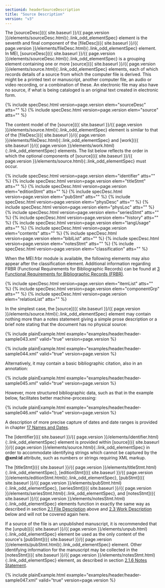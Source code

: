 ```yaml
---
sectionid: headerSourceDescription
title: "Source Description"
version: "v3"
---
```




The [sourceDesc]({{ site.baseurl }}/{{ page.version }}/elements/sourceDesc.html){:.link_odd_elementSpec} element is the seventh and final component of the [fileDesc]({{ site.baseurl }}/{{ page.version }}/elements/fileDesc.html){:.link_odd_elementSpec} element. In MEI, [sourceDesc]({{ site.baseurl }}/{{ page.version }}/elements/sourceDesc.html){:.link_odd_elementSpec} is a grouping
element containing one or more [source]({{ site.baseurl }}/{{ page.version }}/elements/source.html){:.link_odd_elementSpec} elements, each of which records
details of a source from which the computer file is derived. This might be a printed
text or
manuscript, another computer file, an audio or video recording, or a combination of
these.
An electronic file may also have no source, if what is being cataloged is an original
text
created in electronic form.



{% include specDesc.html version=page.version elem="sourceDesc" atts="" %}
{% include specDesc.html version=page.version elem="source" atts="" %}



The content model of the [source]({{ site.baseurl }}/{{ page.version }}/elements/source.html){:.link_odd_elementSpec} element is similar to that of the [fileDesc]({{ site.baseurl }}/{{ page.version }}/elements/fileDesc.html){:.link_odd_elementSpec} and [work]({{ site.baseurl }}/{{ page.version }}/elements/work.html){:.link_odd_elementSpec} elements. The list below
reflects the order in which the optional components of [source]({{ site.baseurl }}/{{ page.version }}/elements/source.html){:.link_odd_elementSpec} must
occur.



{% include specDesc.html version=page.version elem="identifier" atts="" %}
{% include specDesc.html version=page.version elem="titleStmt" atts="" %}
{% include specDesc.html version=page.version elem="editionStmt" atts="" %}
{% include specDesc.html version=page.version elem="pubStmt" atts="" %}
{% include specDesc.html version=page.version elem="physDesc" atts="" %}
{% include specDesc.html version=page.version elem="physLoc" atts="" %}
{% include specDesc.html version=page.version elem="seriesStmt" atts="" %}
{% include specDesc.html version=page.version elem="history" atts="" %}
{% include specDesc.html version=page.version elem="langUsage" atts="" %}
{% include specDesc.html version=page.version elem="contents" atts="" %}
{% include specDesc.html version=page.version elem="biblList" atts="" %}
{% include specDesc.html version=page.version elem="notesStmt" atts="" %}
{% include specDesc.html version=page.version elem="classification" atts="" %}



When the MEI.frbr module is available, the following elements may also appear after
the
classification element. Additional information regarding FRBR (Functional Requirements
for
Bibliographic Records) can be found at <a class="link_ptr" title="Functional Requirements for Bibliographic Records (FRBR)" href="{{ site.baseurl }}/{{ page.version }}/guidelines/FRBR.html">3 Functional Requirements for Bibliographic Records (FRBR)</a>.



{% include specDesc.html version=page.version elem="itemList" atts="" %}
{% include specDesc.html version=page.version elem="componentGrp" atts="" %}
{% include specDesc.html version=page.version elem="relationList" atts="" %}



In the simplest case, the [source]({{ site.baseurl }}/{{ page.version }}/elements/source.html){:.link_odd_elementSpec} element may contain nothing more
than a notes statement giving a simple prose description or a brief note stating that
the
document has no physical source:

{% include plainExample.html example="examples/header/header-sample043.xml" valid="true" version=page.version %}

{% include plainExample.html example="examples/header/header-sample044.xml" valid="true" version=page.version %}

Alternatively, it may contain a basic bibliographic citation, also in an annotation:

{% include plainExample.html example="examples/header/header-sample045.xml" valid="true" version=page.version %}

However, more structured bibliographic data, such as that in the example below, facilitates
better machine-processing:

{% include plainExample.html example="examples/header/header-sample046.xml" valid="true" version=page.version %}

A description of more precise capture of dates and date ranges is provided in chapter
<a class="link_ptr" title="Names and Dates" href="{{ site.baseurl }}/{{ page.version }}/guidelines/namesDates.html">17 Names and Dates</a>.

The [identifier]({{ site.baseurl }}/{{ page.version }}/elements/identifier.html){:.link_odd_elementSpec} element is provided within [source]({{ site.baseurl }}/{{ page.version }}/elements/source.html){:.link_odd_elementSpec} in order to accommodate identifying strings which cannot be captured by the
**@xml:id** attribute, such as numbers or strings requiring XML markup.

The [titleStmt]({{ site.baseurl }}/{{ page.version }}/elements/titleStmt.html){:.link_odd_elementSpec}, [editionStmt]({{ site.baseurl }}/{{ page.version }}/elements/editionStmt.html){:.link_odd_elementSpec}, [pubStmt]({{ site.baseurl }}/{{ page.version }}/elements/pubStmt.html){:.link_odd_elementSpec}, [seriesStmt]({{ site.baseurl }}/{{ page.version }}/elements/seriesStmt.html){:.link_odd_elementSpec}, and [notesStmt]({{ site.baseurl }}/{{ page.version }}/elements/notesStmt.html){:.link_odd_elementSpec}
elements function in exactly the same way as described in section <a class="link_ptr" title="File Description" href="{{ site.baseurl }}/{{ page.version }}/guidelines/header.html#headerFileDescription">2.1 File Description</a> above and <a class="link_ptr" title="Work Description" href="{{ site.baseurl }}/{{ page.version }}/guidelines/header.html#headerWorkDescription">2.3 Work Description</a> below
and will not be covered again here.

If a source of the file is an unpublished manuscript, it is recommended that the [unpub]({{ site.baseurl }}/{{ page.version }}/elements/unpub.html){:.link_odd_elementSpec} element be used as the only content of the source's [pubStmt]({{ site.baseurl }}/{{ page.version }}/elements/pubStmt.html){:.link_odd_elementSpec} element. Other identifying information for the manuscript may be
collected in the [notesStmt]({{ site.baseurl }}/{{ page.version }}/elements/notesStmt.html){:.link_odd_elementSpec} element, as described in section <a class="link_ptr" title="Notes Statement" href="{{ site.baseurl }}/{{ page.version }}/guidelines/header.html#headerNotesStatement">2.1.6 Notes Statement</a>.

{% include plainExample.html example="examples/header/header-sample047.xml" valid="true" version=page.version %}


